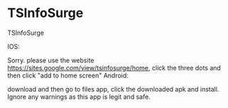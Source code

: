 # TSInfoSurge
TSInfoSurge


IOS:

Sorry. please use the website https://sites.google.com/view/tsinfosurge/home, click the three dots and then click "add to home screen"
Android:

download and then go to files app, click the downloaded apk and install. Ignore any warnings as this app is legit and safe.

